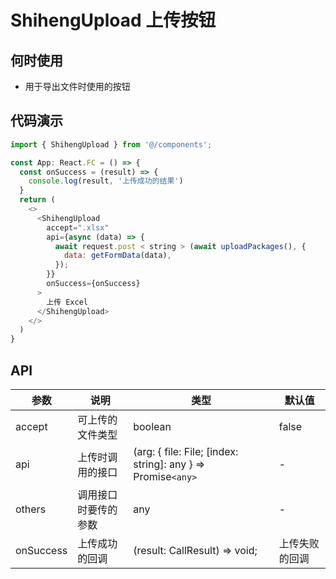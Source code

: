 # ShihengUpload 上传按钮

## 何时使用
- 用于导出文件时使用的按钮

## 代码演示

```js
import { ShihengUpload } from '@/components';

const App: React.FC = () => {
  const onSuccess = (result) => {
    console.log(result, '上传成功的结果')
  }
  return (
    <>
      <ShihengUpload
        accept=".xlsx"
        api={async (data) => {
          await request.post < string > (await uploadPackages(), {
            data: getFormData(data),
          });
        }}
        onSuccess={onSuccess}
      >
        上传 Excel
      </ShihengUpload>
    </>
  )
}
```

## API

| 参数 | 说明 | 类型 | 默认值 |
| --- | --- | --- | --- |
| accept | 可上传的文件类型 | boolean | false |
| api | 上传时调用的接口 | (arg: { file: File; [index: string]: any } => Promise`<any>` | - |
| others | 调用接口时要传的参数 | any | - |
| onSuccess | 上传成功的回调 | (result: CallResult<F>) => void; | 上传失败的回调
